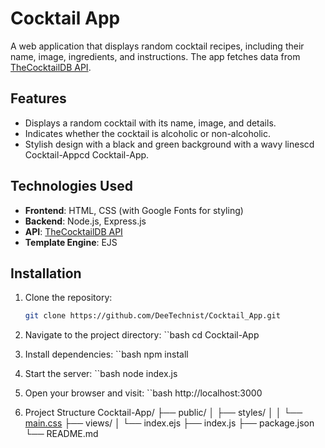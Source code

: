 # Cocktail App

A web application that displays random cocktail recipes, including their name, image, ingredients, and instructions. The app fetches data from [TheCocktailDB API](https://www.thecocktaildb.com/).

## Features

- Displays a random cocktail with its name, image, and details.
- Indicates whether the cocktail is alcoholic or non-alcoholic.
- Stylish design with a black and green background with a wavy linescd Cocktail-Appcd Cocktail-App.

## Technologies Used

- **Frontend**: HTML, CSS (with Google Fonts for styling)
- **Backend**: Node.js, Express.js
- **API**: [TheCocktailDB API](https://www.thecocktaildb.com/)
- **Template Engine**: EJS

## Installation

1. Clone the repository:
   ```bash
   git clone https://github.com/DeeTechnist/Cocktail_App.git

2. Navigate to the project directory:
    ``bash
    cd Cocktail-App

3. Install dependencies:
    ``bash
    npm install

4. Start the server:
    ``bash
    node index.js

5. Open your browser and visit:
    ``bash
    http://localhost:3000

6. Project Structure
Cocktail-App/
├── public/
│   ├── styles/
│   │   └── [main.css](http://_vscodecontentref_/0)
├── views/
│   └── index.ejs
├── index.js
├── package.json
└── README.md
